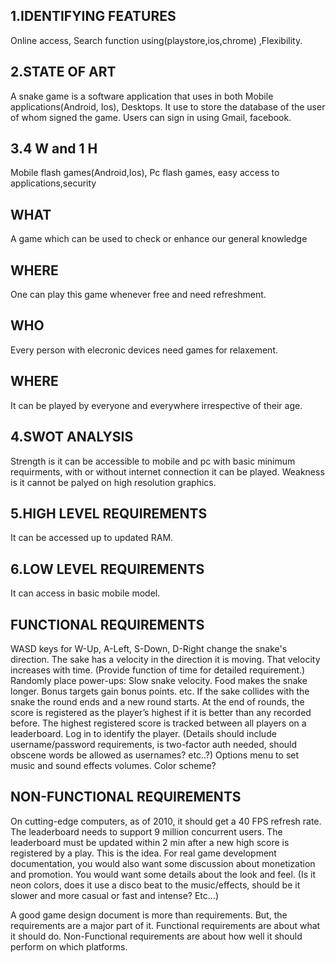 ## 1.IDENTIFYING FEATURES

   Online access, Search function using(playstore,ios,chrome) ,Flexibility.

## 2.STATE OF ART

   A snake game is a
   software application that uses in both Mobile applications(Android,
   Ios), Desktops. It use to store the database of the user of whom signed
   the game. Users can sign in using Gmail, facebook.

## 3.4 W and 1 H

   Mobile flash games(Android,Ios), Pc flash games, easy access to applications,security
   
   ## WHAT 
   A game which can be used to check or enhance our general knowledge
   
   ## WHERE 
   One can play this game whenever free and need refreshment.
   
   ## WHO  
   Every person with elecronic devices need games for relaxement.
   
   ## WHERE
   It can be played by everyone and everywhere irrespective of their age.

## 4.SWOT ANALYSIS

   Strength is it can be accessible to mobile and
   pc with basic minimum requirments, with or without internet connection
   it can be played. Weakness is it cannot be palyed on high resolution
   graphics.

## 5.HIGH LEVEL REQUIREMENTS

   It can be accessed up to updated RAM.
   
## 6.LOW LEVEL REQUIREMENTS

   It can access in basic mobile model.

## FUNCTIONAL REQUIREMENTS

  WASD keys for W-Up, A-Left, S-Down, D-Right change the snake's
  direction. The sake has a velocity in the direction it is moving. That
  velocity increases with time. (Provide function of time for detailed
  requirement.) Randomly place power-ups: Slow snake velocity. Food makes
  the snake longer. Bonus targets gain bonus points. etc. If the sake
  collides with the snake the round ends and a new round starts. At the
  end of rounds, the score is registered as the player’s highest if it is
  better than any recorded before. The highest registered score is tracked
  between all players on a leaderboard. Log in to identify the player.
 (Details should include username/password requirements, is two-factor
  auth needed, should obscene words be allowed as usernames? etc..?)
  Options menu to set music and sound effects volumes. Color scheme?

## NON-FUNCTIONAL REQUIREMENTS

 On cutting-edge computers, as of 2010, it should get a 40 FPS refresh
 rate. The leaderboard needs to support 9 million concurrent users. The
 leaderboard must be updated within 2 min after a new high score is
 registered by a play. This is the idea. For real game development
 documentation, you would also want some discussion about monetization
 and promotion. You would want some details about the look and feel. (Is
 it neon colors, does it use a disco beat to the music/effects, should be
 it slower and more casual or fast and intense? Etc…)

 A good game design document is more than requirements. But, the
 requirements are a major part of it. Functional requirements are about
 what it should do. Non-Functional requirements are about how well it
 should perform on which platforms.

